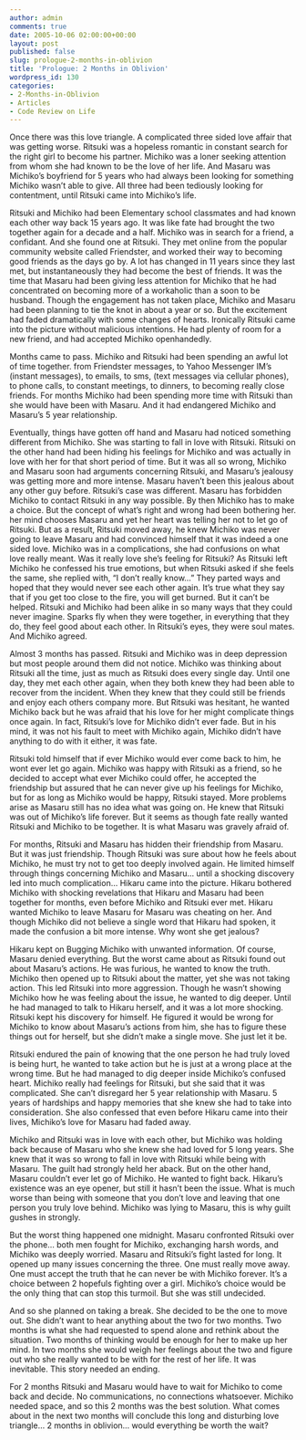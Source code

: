 ```yaml
---
author: admin
comments: true
date: 2005-10-06 02:00:00+00:00
layout: post
published: false
slug: prologue-2-months-in-oblivion
title: 'Prologue: 2 Months in Oblivion'
wordpress_id: 130
categories:
- 2-Months-in-Oblivion
- Articles
- Code Review on Life
---
```


Once there was this love triangle. A complicated three sided love affair that was getting worse. Ritsuki was a hopeless romantic in constant search for the right girl to become his partner. Michiko was a loner seeking attention from whom she had known to be the love of her life. And Masaru was Michiko’s boyfriend for 5 years who had always been looking for something Michiko wasn’t able to give. All three had been tediously looking for contentment, until Ritsuki came into Michiko’s life.  
  
Ritsuki and Michiko had been Elementary school classmates and had known each other way back 15 years ago. It was like fate had brought the two together again for a decade and a half. Michiko was in search for a friend, a confidant. And she found one at Ritsuki. They met online from the popular community website called Friendster, and worked their way to becoming good friends as the days go by. A lot has changed in 11 years since they last met, but instantaneously they had become the best of friends. It was the time that Masaru had been giving less attention for Michiko that he had concentrated on becoming more of a workaholic than a soon to be husband. Though the engagement has not taken place, Michiko and Masaru had been planning to tie the knot in about a year or so. But the excitement had faded dramatically with some changes of hearts. Ironically Ritsuki came into the picture without malicious intentions. He had plenty of room for a new friend, and had accepted Michiko openhandedly.  
  
Months came to pass. Michiko and Ritsuki had been spending an awful lot of time together. from Friendster messages, to Yahoo Messenger IM’s (instant messages), to emails, to sms, (text messages via cellular phones), to phone calls, to constant meetings, to dinners, to becoming really close friends. For months Michiko had been spending more time with Ritsuki than she would have been with Masaru. And it had endangered Michiko and Masaru’s 5 year relationship.  
  
Eventually, things have gotten off hand and Masaru had noticed something different from Michiko. She was starting to fall in love with Ritsuki. Ritsuki on the other hand had been hiding his feelings for Michiko and was actually in love with her for that short period of time. But it was all so wrong, Michiko and Masaru soon had arguments concerning Ritsuki, and Masaru’s jealousy was getting more and more intense. Masaru haven’t been this jealous about any other guy before. Ritsuki’s case was different. Masaru has forbidden Michiko to contact Ritsuki in any way possible. By then Michiko has to make a choice. But the concept of what’s right and wrong had been bothering her. her mind chooses Masaru and yet her heart was telling her not to let go of Ritsuki. But as a result, Ritsuki moved away, he knew Michiko was never going to leave Masaru and had convinced himself that it was indeed a one sided love. Michiko was in a complications, she had confusions on what love really meant. Was it really love she’s feeling for Ritsuki? As Ritsuki left Michiko he confessed his true emotions, but when Ritsuki asked if she feels the same, she replied with, “I don’t really know…” They parted ways and hoped that they would never see each other again. It’s true what they say that if you get too close to the fire, you will get burned. But it can’t be helped. Ritsuki and Michiko had been alike in so many ways that they could never imagine. Sparks fly when they were together, in everything that they do, they feel good about each other. In Ritsuki’s eyes, they were soul mates. And Michiko agreed.  
  
Almost 3 months has passed. Ritsuki and Michiko was in deep depression but most people around them did not notice. Michiko was thinking about Ritsuki all the time, just as much as Ritsuki does every single day. Until one day, they met each other again, when they both knew they had been able to recover from the incident. When they knew that they could still be friends and enjoy each others company more. But Ritsuki was hesitant, he wanted Michiko back but he was afraid that his love for her might complicate things once again. In fact, Ritsuki’s love for Michiko didn’t ever fade. But in his mind, it was not his fault to meet with Michiko again, Michiko didn’t have anything to do with it either, it was fate.  
  
Ritsuki told himself that if ever Michiko would ever come back to him, he wont ever let go again. Michiko was happy with Ritsuki as a friend, so he decided to accept what ever Michiko could offer, he accepted the friendship but assured that he can never give up his feelings for Michiko, but for as long as Michiko would be happy, Ritsuki stayed. More problems arise as Masaru still has no idea what was going on. He knew that Ritsuki was out of Michiko’s life forever. But it seems as though fate really wanted Ritsuki and Michiko to be together. It is what Masaru was gravely afraid of.  
  
For months, Ritsuki and Masaru has hidden their friendship from Masaru. But it was just friendship. Though Ritsuki was sure about how he feels about Michiko, he must try not to get too deeply involved again. He limited himself through things concerning Michiko and Masaru… until a shocking discovery led into much complication… Hikaru came into the picture. Hikaru bothered Michiko with shocking revelations that Hikaru and Masaru had been together for months, even before Michiko and Ritsuki ever met. Hikaru wanted Michiko to leave Masaru for Masaru was cheating on her. And though Michiko did not believe a single word that Hikaru had spoken, it made the confusion a bit more intense. Why wont she get jealous?  
  
Hikaru kept on Bugging Michiko with unwanted information. Of course, Masaru denied everything. But the worst came about as Ritsuki found out about Masaru’s actions. He was furious, he wanted to know the truth. Michiko then opened up to Ritsuki about the matter, yet she was not taking action. This led Ritsuki into more aggression. Though he wasn’t showing Michiko how he was feeling about the issue, he wanted to dig deeper. Until he had managed to talk to Hikaru herself, and it was a lot more shocking. Ritsuki kept his discovery for himself. He figured it would be wrong for Michiko to know about Masaru’s actions from him, she has to figure these things out for herself, but she didn’t make a single move. She just let it be.  
  
Ritsuki endured the pain of knowing that the one person he had truly loved is being hurt, he wanted to take action but he is just at a wrong place at the wrong time. But he had managed to dig deeper inside Michiko’s confused heart. Michiko really had feelings for Ritsuki, but she said that it was complicated. She can’t disregard her 5 year relationship with Masaru. 5 years of hardships and happy memories that she knew she had to take into consideration. She also confessed that even before Hikaru came into their lives, Michiko’s love for Masaru had faded away.  
  
Michiko and Ritsuki was in love with each other, but Michiko was holding back because of Masaru who she knew she had loved for 5 long years. She knew that it was so wrong to fall in love with Ritsuki while being with Masaru. The guilt had strongly held her aback. But on the other hand, Masaru couldn’t ever let go of Michiko. He wanted to fight back. Hikaru’s existence was an eye opener, but still it hasn’t been the issue. What is much worse than being with someone that you don’t love and leaving that one person you truly love behind. Michiko was lying to Masaru, this is why guilt gushes in strongly.  
  
But the worst thing happened one midnight. Masaru confronted Ritsuki over the phone… both men fought for Michiko, exchanging harsh words, and Michiko was deeply worried. Masaru and Ritsuki’s fight lasted for long. It opened up many issues concerning the three. One must really move away. One must accept the truth that he can never be with Michiko forever. It’s a choice between 2 hopefuls fighting over a girl. Michiko’s choice would be the only thing that can stop this turmoil. But she was still undecided.  
  
And so she planned on taking a break. She decided to be the one to move out. She didn’t want to hear anything about the two for two months. Two months is what she had requested to spend alone and rethink about the situation. Two months of thinking would be enough for her to make up her mind. In two months she would weigh her feelings about the two and figure out who she really wanted to be with for the rest of her life. It was inevitable. This story needed an ending.  
  
For 2 months Ritsuki and Masaru would have to wait for Michiko to come back and decide. No communications, no connections whatsoever. Michiko needed space, and so this 2 months was the best solution. What comes about in the next two months will conclude this long and disturbing love triangle… 2 months in oblivion… would everything be worth the wait?
